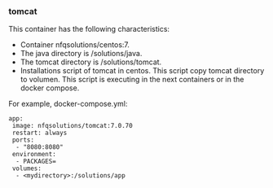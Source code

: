 ### tomcat

This container has the following characteristics:
- Container nfqsolutions/centos:7.
- The java directory is /solutions/java.
- The tomcat directory is /solutions/tomcat.
- Installations script of tomcat in centos. This script copy tomcat directory to volumen. This script is executing in the next containers or in the docker compose.

For example, docker-compose.yml:
```
app:
 image: nfqsolutions/tomcat:7.0.70
 restart: always
 ports:
  - "8080:8080"
 environment:
  - PACKAGES=
 volumes:
  - <mydirectory>:/solutions/app
 
```